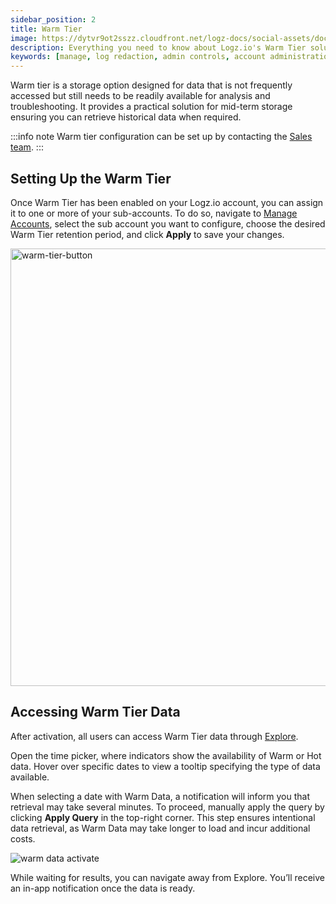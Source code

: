 ```yaml
---
sidebar_position: 2
title: Warm Tier
image: https://dytvr9ot2sszz.cloudfront.net/logz-docs/social-assets/docs-social.jpg
description: Everything you need to know about Logz.io's Warm Tier solution
keywords: [manage, log redaction, admin controls, account administration, access control, warm, warm tier, warm logs, archive]
---
```


Warm tier is a storage option designed for data that is not frequently accessed but still needs to be readily available for analysis and troubleshooting. It provides a practical solution for mid-term storage ensuring you can retrieve historical data when required.

:::info note
Warm tier configuration can be set up by contacting the [Sales team](mailto:sales@logz.io).
:::

## Setting Up the Warm Tier

Once Warm Tier has been enabled on your Logz.io account, you can assign it to one or more of your sub-accounts. To do so, navigate to [Manage Accounts](https://app.logz.io/#/dashboard/settings/manage-accounts), select the sub account you want to configure, choose the desired Warm Tier retention period, and click **Apply** to save your changes.

<img src="https://dytvr9ot2sszz.cloudfront.net/logz-docs/data-tiers/warm-tier-activate-nov28.png" alt="warm-tier-button" width="700"/>


## Accessing Warm Tier Data

After activation, all users can access Warm Tier data through [Explore](https://app.logz.io/#/dashboard/explore).

Open the time picker, where indicators show the availability of Warm or Hot data. Hover over specific dates to view a tooltip specifying the type of data available.

When selecting a date with Warm Data, a notification will inform you that retrieval may take several minutes. To proceed, manually apply the query by clicking **Apply Query** in the top-right corner. This step ensures intentional data retrieval, as Warm Data may take longer to load and incur additional costs.


![warm data activate](https://dytvr9ot2sszz.cloudfront.net/logz-docs/data-tiers/time-picker-and-run-query.png)

While waiting for results, you can navigate away from Explore. You’ll receive an in-app notification once the data is ready.
